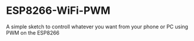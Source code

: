 # ESP8266-WiFi-PWM
A simple sketch to controll whatever you want from your phone or PC using PWM on the ESP8266
